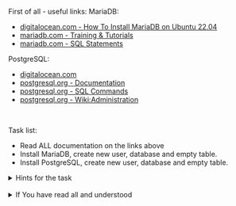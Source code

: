 First of all - useful links:
MariaDB:
- [digitalocean.com - How To Install MariaDB on Ubuntu 22.04](https://www.digitalocean.com/community/tutorials/how-to-install-mariadb-on-ubuntu-22-04)
- [mariadb.com - Training & Tutorials](https://mariadb.com/kb/en/training-tutorials/)
- [mariadb.com - SQL Statements](https://mariadb.com/kb/en/sql-statements/)

PostgreSQL:
- [digitalocean.com](https://www.digitalocean.com/community/tutorials/how-to-install-postgresql-on-ubuntu-22-04-quickstart)
- [postgresql.org - Documentation](https://www.postgresql.org/docs/)
- [postgresql.org - SQL Commands](https://www.postgresql.org/docs/current/sql-commands.html)
- [postgresql.org - Wiki:Administration](https://wiki.postgresql.org/wiki/Category:Administration)
<br>

Task list:
- Read ALL documentation on the links above
- Install MariaDB, create new user, database and empty table.
- Install PostgreSQL, create new user, database and empty table.

<details><summary>Hints for the task</summary>
<pre>
<strong>Task 1:</strong>
  $ sudo apt update -y
  $ sudo apt install mariadb-server mariadb-client -y<br>
  $ systemctl status mariadb
  $ mysql_secure_installation
  $ mysql -h localhost -u root -p<br>
  ]> status
  ]> CREATE DATABASE IF NOT EXISTS db_test;
  ]> show databases;
  ]> use db_test;
<br>
<strong>Task 2:</strong>
  $ echo ${#string}
  $ string=
</pre>
</details>
<br>
<details><summary>If You have read all and understood</summary>
<pre>
`touch IReadAllAndUndnderstood`{{exec}}
</pre>

